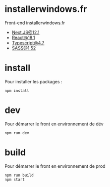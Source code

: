 # installerwindows.fr

Front-end installerwindows.fr

- Next.JS@12.1
- React@18.1
- Typescript@4.7
- SASS@1.52

# install

Pour installer les packages :
```
npm install
```

# dev

Pour démarrer le front en environnement de dév
```
npm run dev
```

# build

Pour démarrer le front en environnement de prod
```
npm run build
npm start
```
